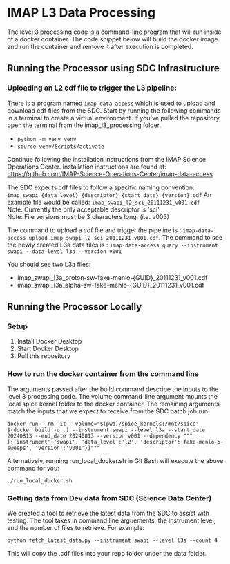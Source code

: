 # IMAP L3 Data Processing
The level 3 processing code is a command-line program that will run inside of a docker container. 
The code snippet below will build the docker image and run the container and remove it after execution is completed.

## Running the Processor using SDC Infrastructure
### Uploading an L2 cdf file to trigger the L3 pipeline:
There is a program named `imap-data-access` which is used to upload and download cdf files from the SDC. 
Start by running the following commands in a terminal to create a virtual environment. If you've pulled the repository, open the terminal from the imap_l3_processing folder.
 - `python -m venv venv`
 - `source venv/Scripts/activate`

Continue following the installation instructions from the IMAP Science Operations Center. Installation instructions are found at: https://github.com/IMAP-Science-Operations-Center/imap-data-access

The SDC expects cdf files to follow a specific naming convention: `imap_swapi_{data_level}_{descriptor}_{start_date}_{version}.cdf`
An example file would be called: `imap_swapi_l2_sci_20111231_v001.cdf`<br/>
Note: Currently the only acceptable descriptor is 'sci' <br/>
Note: File versions must be 3 characters long. (i.e. v003)

The command to upload a cdf file and trigger the pipeline is : `imap-data-access upload imap_swapi_l2_sci_20111231_v001.cdf`.
The command to see the newly created L3a data files is : `imap-data-access query --instrument swapi --data-level l3a --version v001`

You should see two L3a files:
* imap_swapi_l3a_proton-sw-fake-menlo-{GUID}_20111231_v001.cdf 
* imap_swapi_l3a_alpha-sw-fake-menlo-{GUID}_20111231_v001.cdf 


## Running the Processor Locally
### Setup
1. Install Docker Desktop
2. Start Docker Desktop
3. Pull this repository

### How to run the docker container from the command line
The arguments passed after the build command describe the inputs to the level 3 processing code.
The volume command-line argument mounts the local spice kernel folder to the docker container.
The remaining arguments match the inputs that we expect to receive from the SDC batch job run. 

`docker run --rm -it --volume="$(pwd)/spice_kernels:/mnt/spice" $(docker build -q .) --instrument swapi --level l3a --start_date 20240813 --end_date 20240813 --version v001 --dependency """[{'instrument':'swapi', 'data_level':'l2', 'descriptor':'fake-menlo-5-sweeps', 'version':'v001'}]"""`

Alternatively, running run_local_docker.sh in Git Bash will execute the above command for you:

`./run_local_docker.sh`

### Getting data from Dev data from SDC (Science Data Center)
We created a tool to retrieve the latest data from the SDC to assist with testing. The tool takes in command line arguements, the instrument level, and the number of files to retrieve. For example:

`python fetch_latest_data.py --instrument swapi --level l3a --count 4`

This will copy the .cdf files into your repo folder under the data folder. 

